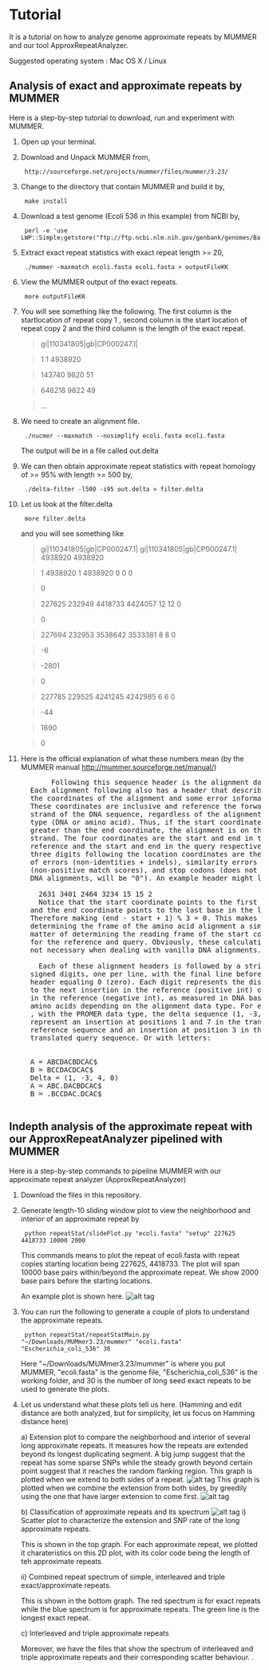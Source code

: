 Tutorial
========

It is a tutorial on how to analyze genome approximate repeats by MUMMER and our tool ApproxRepeatAnalyzer. 

Suggested operating system : Mac OS X / Linux  

Analysis of exact and approximate repeats by MUMMER
---------------------------------------------------
Here is a step-by-step tutorial to download, run and experiment with MUMMER.

1. Open up your terminal.
2. Download and Unpack MUMMER from,  
 
        http://sourceforge.net/projects/mummer/files/mummer/3.23/

3. Change to the directory that contain MUMMER and build it by,  
       
        make install

4. Download a test genome (Ecoli 536 in this example) from NCBI by, 
 
        perl -e 'use LWP::Simple;getstore("ftp://ftp.ncbi.nlm.nih.gov/genbank/genomes/Bacteria/Escherichia_coli_536_uid16235/CP000247.fna","ecoli.fasta");'

5. Extract exact repeat statistics with exact repeat length >= 20,  

        ./mummer -maxmatch ecoli.fasta ecoli.fasta > outputFileKK
       
6. View the MUMMER output of the exact repeats. 

        more outputFileKK
        
7. You will see something like the following. The first column is the startlocation of repeat copy 1 , second column is the start location of repeat copy 2 and the third column is the length of the exact repeat. 

   > gi|110341805|gb|CP000247.1|

   > 1         1   4938920

   > 143740      9820        51

   > 646218      9822        49

   > ...

8. We need to create an alignment file. 

        ./nucmer --maxmatch --nosimplify ecoli.fasta ecoli.fasta
   
   The output will be in a file called out.delta 
   
9. We can then obtain approximate repeat statistics with repeat homology of >= 95% with length >= 500 by, 

        ./delta-filter -l500 -i95 out.delta > filter.delta 
         
10. Let us look at the filter.delta

         more filter.delta
         
    and you will see something like 
    > gi|110341805|gb|CP000247.1| gi|110341805|gb|CP000247.1| 4938920 4938920
    
    > 1 4938920 1 4938920 0 0 0
    
    > 0
    
    > 227625 232949 4418733 4424057 12 12 0
    
    > 0
    
    > 227694 232953 3538642 3533381 8 8 0
    
    > -6
    
    > -2801
    
    > 0
    
    > 227785 229525 4241245 4242985 6 6 0
    
    > -44
    
    > 1690
    
    > 0
    
10. Here is the official explanation of what these numbers mean (by the MUMMER manual http://mummer.sourceforge.net/manual/)
  <pre>
          Following this sequence header is the alignment data. 
     Each alignment following also has a header that describes 
     the coordinates of the alignment and some error information. 
     These coordinates are inclusive and reference the forward 
     strand of the DNA sequence, regardless of the alignment
     type (DNA or amino acid). Thus, if the start coordinate is 
     greater than the end coordinate, the alignment is on the reverse 
     strand. The four coordinates are the start and end in the 
     reference and the start and end in the query respectively. The
     three digits following the location coordinates are the number 
     of errors (non-identities + indels), similarity errors 
     (non-positive match scores), and stop codons (does not apply to
     DNA alignments, will be "0"). An example header might look like:

       2631 3401 2464 3234 15 15 2
       Notice that the start coordinate points to the first base in the first codon, 
     and the end coordinate points to the last base in the last codon. 
     Therefore making (end - start + 1) % 3 = 0. This makes
     determining the frame of the amino acid alignment a simple 
     matter of determining the reading frame of the start coordinate 
     for the reference and query. Obviously, these calculations are 
     not necessary when dealing with vanilla DNA alignments.
       
       Each of these alignment headers is followed by a string of 
     signed digits, one per line, with the final line before the next
     header equaling 0 (zero). Each digit represents the distance 
     to the next insertion in the reference (positive int) or deletion 
     in the reference (negative int), as measured in DNA bases OR
     amino acids depending on the alignment data type. For example
     , with the PROMER data type, the delta sequence (1, -3, 4, 0) would 
     represent an insertion at positions 1 and 7 in the translated 
     reference sequence and an insertion at position 3 in the
     translated query sequence. Or with letters:
     
     
     A = ABCDACBDCAC$
     B = BCCDACDCAC$
     Delta = (1, -3, 4, 0)
     A = ABC.DACBDCAC$
     B = .BCCDAC.DCAC$
  </pre>


Indepth analysis of the approximate repeat with our ApproxRepeatAnalyzer pipelined with MUMMER
----------------------------------------------------------------------------------------------
Here is a step-by-step commands to pipeline MUMMER with our approximate repeat analyzer (ApproxRepeatAnalyzer)

1. Download the files in this repository. 

2. Generate length-10 sliding window plot to view the neighborhood and interior of an approximate repeat by

        python repeatStat/slidePlot.py "ecoli.fasta" "setup" 227625 4418733 10000 2000
       
   This commands means to plot the repeat of ecoli.fasta with repeat copies starting location being 227625, 4418733. The plot will span 10000 base pairs within/beyond the approximate repeat. We show 2000 base pairs before the starting locations.
   
   An example plot is shown here. ![alt tag](https://raw.github.com/kakitone/approxRepeats/master/examples/slidingWindowPlotEg.png)

3. You can run the following to generate a couple of plots to understand the approximate repeats. 

        python repeatStat/repeatStatMain.py "~/Downloads/MUMmer3.23/mummer" "ecoli.fasta" "Escherichia_coli_536" 30
   
   Here "~/Downloads/MUMmer3.23/mummer" is where you put MUMMER, "ecoli.fasta" is the genome file, "Escherichia_coli_536" is the working folder, and 30 is the number of long seed exact repeats to be used to generate the plots. 

4. Let us understand what these plots tell us here. (Hamming and edit distance are both analyzed, but for simplicity, let us focus on Hamming distance here)

   a)  Extension plot to compare the neighborhood and interior of several long approximate repeats. It measures how the repeats are extended beyond its longest duplicating segment. A big jump suggest that the repeat has some sparse SNPs while the steady growth beyond certain point suggest that it reaches the random flanking region. 
   This graph is plotted when we extend to both sides of a repeat. 
   ![alt tag](https://raw.github.com/kakitone/approxRepeats/master/regionBeyondRepeat/bestFit_twoSides/Escherichia_coli_536_approxRepeatAnalysisPlot.png)
   This graph is plotted when we combine the extension from both sides, by greedily using the one that have larger extension to come first. 
   ![alt tag](https://raw.github.com/kakitone/approxRepeats/master/regionBeyondRepeat/bestFit_greedy/Escherichia_coli_536_approxRepeatAnalysisPlot.png)   

   b) Classification of approximate repeats and its spectrum
   ![alt tag](https://raw.github.com/kakitone/approxRepeats/master/dataHammingDistance/Escherichia_coli_536_1approxrepeatstat.png)
   i)  Scatter plot to characterize the extension and SNP rate of the long approximate repeats. 
   
   This is shown in the top graph. For each approximate repeat, we plotted it charateristics on this 2D plot, with its color code being the length of teh approximate repeats.

   ii) Combined repeat spectrum of simple, interleaved and triple exact/approximate repeats. 
   
   This is shown in the bottom graph. The red spectrum is for exact repeats while the blue spectrum is for approximate repeats. The green line is the longest exact repeat. 

   c) Interleaved and triple approximate repeats
   
   Moreover, we have the files that show the spectrum of interleaved and triple approximate repeats and their corresponding scatter behaviour. .
